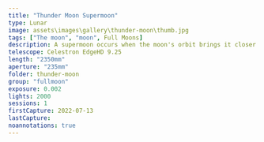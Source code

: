 ```yaml
---
title: "Thunder Moon Supermoon"
type: Lunar
image: assets\images\gallery\thunder-moon\thumb.jpg
tags: ["The moon", "moon", Full Moons]
description: A supermoon occurs when the moon's orbit brings it closer to Earth, so it appears bigger and brighter. The July supermoon is expected to be the brightest of the year. It's called the Thunder moon because it heralds the season of thunderstorms in the North American summer. This is a mosaic taken from four zoomed shots.
telescope: Celestron EdgeHD 9.25
length: "2350mm"
aperture: "235mm"
folder: thunder-moon
group: "fullmoon"
exposure: 0.002
lights: 2000
sessions: 1
firstCapture: 2022-07-13
lastCapture:
noannotations: true
---
```

